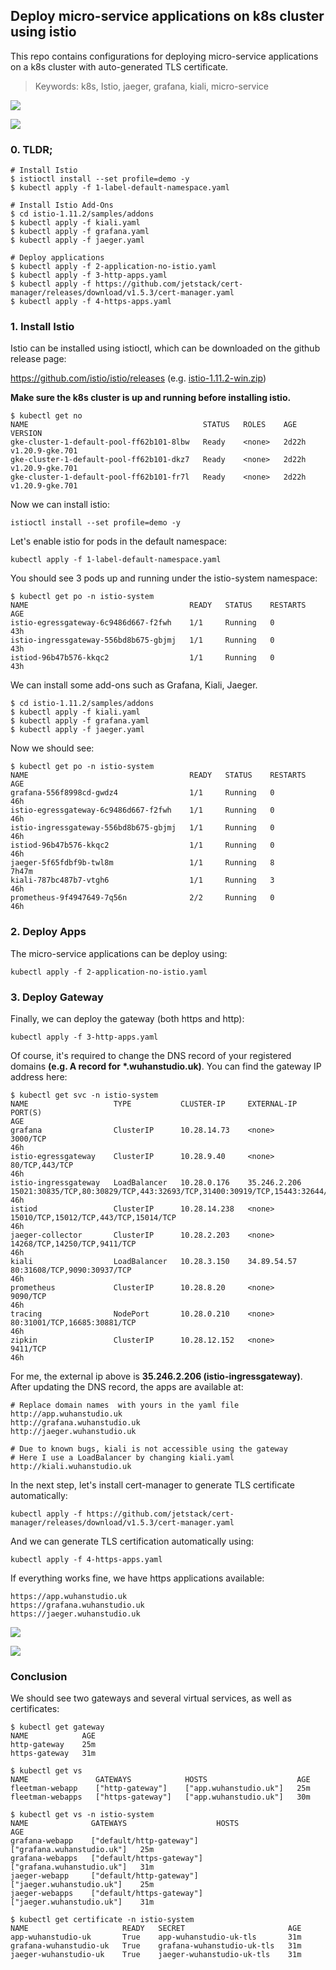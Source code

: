 ## Deploy micro-service applications on k8s cluster using istio

This repo contains configurations for deploying micro-service applications on a k8s cluster with auto-generated TLS certificate.

> Keywords: k8s, Istio, jaeger, grafana, kiali, micro-service

![](docs/kiali.png)

![](docs/app.png)

### 0. TLDR;

```
# Install Istio
$ istioctl install --set profile=demo -y
$ kubectl apply -f 1-label-default-namespace.yaml

# Install Istio Add-Ons
$ cd istio-1.11.2/samples/addons
$ kubectl apply -f kiali.yaml
$ kubectl apply -f grafana.yaml
$ kubectl apply -f jaeger.yaml

# Deploy applications
$ kubectl apply -f 2-application-no-istio.yaml
$ kubectl apply -f 3-http-apps.yaml
$ kubectl apply -f https://github.com/jetstack/cert-manager/releases/download/v1.5.3/cert-manager.yaml
$ kubectl apply -f 4-https-apps.yaml
```



### 1. Install Istio

Istio can be installed using istioctl, which can be downloaded on the github release page:

https://github.com/istio/istio/releases (e.g. [istio-1.11.2-win.zip](https://github.com/istio/istio/releases/download/1.11.2/istio-1.11.2-win.zip))

**Make sure the k8s cluster is up and running before installing istio.**

```
$ kubectl get no
NAME                                       STATUS   ROLES    AGE     VERSION        
gke-cluster-1-default-pool-ff62b101-8lbw   Ready    <none>   2d22h   v1.20.9-gke.701
gke-cluster-1-default-pool-ff62b101-dkz7   Ready    <none>   2d22h   v1.20.9-gke.701
gke-cluster-1-default-pool-ff62b101-fr7l   Ready    <none>   2d22h   v1.20.9-gke.701
```

Now we can install istio:

```
istioctl install --set profile=demo -y
```

Let's enable istio for pods in the default namespace:

```
kubectl apply -f 1-label-default-namespace.yaml
```

You should see 3 pods up and running under the istio-system namespace:

```
$ kubectl get po -n istio-system
NAME                                    READY   STATUS    RESTARTS   AGE  
istio-egressgateway-6c9486d667-f2fwh    1/1     Running   0          43h  
istio-ingressgateway-556bd8b675-gbjmj   1/1     Running   0          43h  
istiod-96b47b576-kkqc2                  1/1     Running   0          43h  
```

We can install some add-ons such as Grafana, Kiali, Jaeger.

```
$ cd istio-1.11.2/samples/addons
$ kubectl apply -f kiali.yaml
$ kubectl apply -f grafana.yaml
$ kubectl apply -f jaeger.yaml
```

Now we should see:

```
$ kubectl get po -n istio-system
NAME                                    READY   STATUS    RESTARTS   AGE
grafana-556f8998cd-gwdz4                1/1     Running   0          46h
istio-egressgateway-6c9486d667-f2fwh    1/1     Running   0          46h
istio-ingressgateway-556bd8b675-gbjmj   1/1     Running   0          46h
istiod-96b47b576-kkqc2                  1/1     Running   0          46h
jaeger-5f65fdbf9b-twl8m                 1/1     Running   8          7h47m
kiali-787bc487b7-vtgh6                  1/1     Running   3          46h
prometheus-9f4947649-7q56n              2/2     Running   0          46h
```



### 2. Deploy Apps

The micro-service applications can be deploy using:

```
kubectl apply -f 2-application-no-istio.yaml
```



### 3. Deploy Gateway

Finally, we can deploy the gateway (both https and http):

```
kubectl apply -f 3-http-apps.yaml
```

Of course, it's required to change the DNS record of your registered domains **(e.g. A record for *.wuhanstudio.uk)**. You can find the gateway IP address here:

```
$ kubectl get svc -n istio-system
NAME                   TYPE           CLUSTER-IP     EXTERNAL-IP    PORT(S)                                                                      AGE
grafana                ClusterIP      10.28.14.73    <none>         3000/TCP                                                                     46h
istio-egressgateway    ClusterIP      10.28.9.40     <none>         80/TCP,443/TCP                                                               46h
istio-ingressgateway   LoadBalancer   10.28.0.176    35.246.2.206   15021:30835/TCP,80:30829/TCP,443:32693/TCP,31400:30919/TCP,15443:32644/TCP   46h
istiod                 ClusterIP      10.28.14.238   <none>         15010/TCP,15012/TCP,443/TCP,15014/TCP                                        46h
jaeger-collector       ClusterIP      10.28.2.203    <none>         14268/TCP,14250/TCP,9411/TCP                                                 46h
kiali                  LoadBalancer   10.28.3.150    34.89.54.57    80:31608/TCP,9090:30937/TCP                                                  46h
prometheus             ClusterIP      10.28.8.20     <none>         9090/TCP                                                                     46h
tracing                NodePort       10.28.0.210    <none>         80:31001/TCP,16685:30881/TCP                                                 46h
zipkin                 ClusterIP      10.28.12.152   <none>         9411/TCP                                                                     46h
```

For me, the external ip above is **35.246.2.206 (istio-ingressgateway)**. After updating the DNS record, the apps are available at:

```
# Replace domain names  with yours in the yaml file
http://app.wuhanstudio.uk
http://grafana.wuhanstudio.uk
http://jaeger.wuhanstudio.uk

# Due to known bugs, kiali is not accessible using the gateway 
# Here I use a LoadBalancer by changing kiali.yaml
http://kiali.wuhanstudio.uk
```

In the next step, let's install cert-manager to generate TLS certificate automatically:

```
kubectl apply -f https://github.com/jetstack/cert-manager/releases/download/v1.5.3/cert-manager.yaml
```

And we can generate TLS certification automatically using:

```
kubectl apply -f 4-https-apps.yaml
```

If everything works fine, we have https applications available:

```
https://app.wuhanstudio.uk
https://grafana.wuhanstudio.uk
https://jaeger.wuhanstudio.uk
```

![](docs/grafana.png)

![](docs/jaeger.png)

### Conclusion

We should see two gateways and several virtual services, as well as certificates:

```
$ kubectl get gateway
NAME            AGE
http-gateway    25m
https-gateway   31m
```

```
$ kubectl get vs
NAME               GATEWAYS            HOSTS                    AGE
fleetman-webapp    ["http-gateway"]    ["app.wuhanstudio.uk"]   25m
fleetman-webapps   ["https-gateway"]   ["app.wuhanstudio.uk"]   30m
```

```
$ kubectl get vs -n istio-system
NAME              GATEWAYS                    HOSTS                        AGE
grafana-webapp    ["default/http-gateway"]    ["grafana.wuhanstudio.uk"]   25m
grafana-webapps   ["default/https-gateway"]   ["grafana.wuhanstudio.uk"]   31m
jaeger-webapp     ["default/http-gateway"]    ["jaeger.wuhanstudio.uk"]    25m
jaeger-webapps    ["default/https-gateway"]   ["jaeger.wuhanstudio.uk"]    31m
```

```
$ kubectl get certificate -n istio-system
NAME                     READY   SECRET                       AGE
app-wuhanstudio-uk       True    app-wuhanstudio-uk-tls       31m
grafana-wuhanstudio-uk   True    grafana-wuhanstudio-uk-tls   31m
jaeger-wuhanstudio-uk    True    jaeger-wuhanstudio-uk-tls    31m
```

